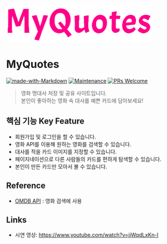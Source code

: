 <img src="https://github.com/narnarr/MyQuotes/blob/master/static/myquotes-pink.png" height="100"/>

# MyQuotes 
[![made-with-Markdown](https://img.shields.io/badge/Made%20with-Markdown-1f425f.svg)](http://commonmark.org)
[![Maintenance](https://img.shields.io/badge/Maintained%3F-yes-green.svg)](https://github.com/ohahohah/readme-template/graphs/commit-activity) 
[![PRs Welcome](https://img.shields.io/badge/PRs-welcome-brightgreen.svg?style=flat-square)](http://makeapullrequest.com)



> 영화 명대사 저장 및 공유 사이트입니다.    
> 본인이 좋아하는 영화 속 대사를 예쁜 카드에 담아보세요!

## 핵심 기능  Key Feature
- 회원가입 및 로그인을 할 수 있습니다.
- 영화 API를 이용해 원하는 영화를 검색할 수 있습니다.
- 대사를 적을 카드 이미지를 지정할 수 있습니다.
- 페이지네이션으로 다른 사람들의 카드를 편하게 탐색할 수 있습니다.
- 본인이 만든 카드만 모아서 볼 수 있습니다.

## Reference
- [OMDB API](https://www.omdbapi.com/) : 영화 검색에 사용

## Links
- 시연 영상: https://www.youtube.com/watch?v=jjWqdLxKn-I
